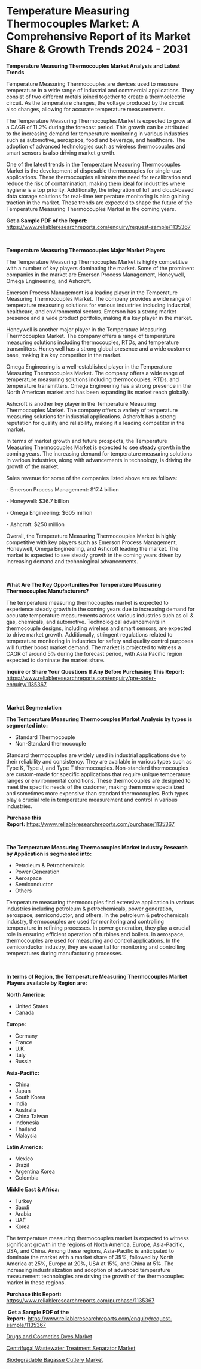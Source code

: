 <p><h1>Temperature Measuring Thermocouples Market: A Comprehensive Report of its Market Share & Growth Trends 2024 - 2031</h1></p><p><strong>Temperature Measuring Thermocouples Market Analysis and Latest Trends</strong></p>
<p><p>Temperature Measuring Thermocouples are devices used to measure temperature in a wide range of industrial and commercial applications. They consist of two different metals joined together to create a thermoelectric circuit. As the temperature changes, the voltage produced by the circuit also changes, allowing for accurate temperature measurements.</p><p>The Temperature Measuring Thermocouples Market is expected to grow at a CAGR of 11.2% during the forecast period. This growth can be attributed to the increasing demand for temperature monitoring in various industries such as automotive, aerospace, food and beverage, and healthcare. The adoption of advanced technologies such as wireless thermocouples and smart sensors is also driving market growth.</p><p>One of the latest trends in the Temperature Measuring Thermocouples Market is the development of disposable thermocouples for single-use applications. These thermocouples eliminate the need for recalibration and reduce the risk of contamination, making them ideal for industries where hygiene is a top priority. Additionally, the integration of IoT and cloud-based data storage solutions for real-time temperature monitoring is also gaining traction in the market. These trends are expected to shape the future of the Temperature Measuring Thermocouples Market in the coming years.</p></p>
<p><strong>Get a Sample PDF of the Report:&nbsp;</strong> <a href="https://www.reliableresearchreports.com/enquiry/request-sample/1135367">https://www.reliableresearchreports.com/enquiry/request-sample/1135367</a></p>
<p>&nbsp;</p>
<p><strong>Temperature Measuring Thermocouples Major Market Players</strong></p>
<p><p>The Temperature Measuring Thermocouples Market is highly competitive with a number of key players dominating the market. Some of the prominent companies in the market are Emerson Process Management, Honeywell, Omega Engineering, and Ashcroft.</p><p>Emerson Process Management is a leading player in the Temperature Measuring Thermocouples Market. The company provides a wide range of temperature measuring solutions for various industries including industrial, healthcare, and environmental sectors. Emerson has a strong market presence and a wide product portfolio, making it a key player in the market.</p><p>Honeywell is another major player in the Temperature Measuring Thermocouples Market. The company offers a range of temperature measuring solutions including thermocouples, RTDs, and temperature transmitters. Honeywell has a strong global presence and a wide customer base, making it a key competitor in the market.</p><p>Omega Engineering is a well-established player in the Temperature Measuring Thermocouples Market. The company offers a wide range of temperature measuring solutions including thermocouples, RTDs, and temperature transmitters. Omega Engineering has a strong presence in the North American market and has been expanding its market reach globally.</p><p>Ashcroft is another key player in the Temperature Measuring Thermocouples Market. The company offers a variety of temperature measuring solutions for industrial applications. Ashcroft has a strong reputation for quality and reliability, making it a leading competitor in the market.</p><p>In terms of market growth and future prospects, the Temperature Measuring Thermocouples Market is expected to see steady growth in the coming years. The increasing demand for temperature measuring solutions in various industries, along with advancements in technology, is driving the growth of the market.</p><p>Sales revenue for some of the companies listed above are as follows:</p><p>- Emerson Process Management: $17.4 billion</p><p>- Honeywell: $36.7 billion</p><p>- Omega Engineering: $605 million</p><p>- Ashcroft: $250 million</p><p>Overall, the Temperature Measuring Thermocouples Market is highly competitive with key players such as Emerson Process Management, Honeywell, Omega Engineering, and Ashcroft leading the market. The market is expected to see steady growth in the coming years driven by increasing demand and technological advancements.</p></p>
<p>&nbsp;</p>
<p><strong>What Are The Key Opportunities For Temperature Measuring Thermocouples Manufacturers?</strong></p>
<p><p>The temperature measuring thermocouples market is expected to experience steady growth in the coming years due to increasing demand for accurate temperature measurements across various industries such as oil & gas, chemicals, and automotive. Technological advancements in thermocouple designs, including wireless and smart sensors, are expected to drive market growth. Additionally, stringent regulations related to temperature monitoring in industries for safety and quality control purposes will further boost market demand. The market is projected to witness a CAGR of around 5% during the forecast period, with Asia Pacific region expected to dominate the market share.</p></p>
<p><strong>Inquire or Share Your Questions If Any Before Purchasing This Report:</strong> <a href="https://www.reliableresearchreports.com/enquiry/pre-order-enquiry/1135367">https://www.reliableresearchreports.com/enquiry/pre-order-enquiry/1135367</a></p>
<p>&nbsp;</p>
<p><strong>Market Segmentation</strong></p>
<p><strong>The Temperature Measuring Thermocouples Market Analysis by types is segmented into:</strong></p>
<p><ul><li>Standard Thermocouple</li><li>Non-Standard thermocouple</li></ul></p>
<p><p>Standard thermocouples are widely used in industrial applications due to their reliability and consistency. They are available in various types such as Type K, Type J, and Type T thermocouples. Non-standard thermocouples are custom-made for specific applications that require unique temperature ranges or environmental conditions. These thermocouples are designed to meet the specific needs of the customer, making them more specialized and sometimes more expensive than standard thermocouples. Both types play a crucial role in temperature measurement and control in various industries.</p></p>
<p><strong>Purchase this Report:&nbsp;</strong><a href="https://www.reliableresearchreports.com/purchase/1135367">https://www.reliableresearchreports.com/purchase/1135367</a></p>
<p>&nbsp;</p>
<p><strong>The Temperature Measuring Thermocouples Market Industry Research by Application is segmented into:</strong></p>
<p><ul><li>Petroleum & Petrochemicals</li><li>Power Generation</li><li>Aerospace</li><li>Semiconductor</li><li>Others</li></ul></p>
<p><p>Temperature measuring thermocouples find extensive application in various industries including petroleum & petrochemicals, power generation, aerospace, semiconductor, and others. In the petroleum & petrochemicals industry, thermocouples are used for monitoring and controlling temperature in refining processes. In power generation, they play a crucial role in ensuring efficient operation of turbines and boilers. In aerospace, thermocouples are used for measuring and control applications. In the semiconductor industry, they are essential for monitoring and controlling temperatures during manufacturing processes.</p></p>
<p>&nbsp;</p>
<p><strong>In terms of Region, the Temperature Measuring Thermocouples Market Players available by Region are:</strong></p>
<p>
    <p> <strong> North America: </strong>
        <ul>
            <li>United States</li>
            <li>Canada</li>
        </ul>
        </p> 
    <p> <strong> Europe: </strong>
        <ul>
            <li>Germany</li>
            <li>France</li>
            <li>U.K.</li>
            <li>Italy</li>
            <li>Russia</li>
        </ul>
        </p> 
    <p> <strong> Asia-Pacific: </strong>
        <ul>
            <li>China</li>
            <li>Japan</li>
            <li>South Korea</li>
            <li>India</li>
            <li>Australia</li>
            <li>China Taiwan</li>
            <li>Indonesia</li>
            <li>Thailand</li>
            <li>Malaysia</li>
        </ul>
        </p> 
    <p> <strong> Latin America: </strong>
        <ul>
            <li>Mexico</li>
            <li>Brazil</li>
            <li>Argentina Korea</li>
            <li>Colombia</li>
        </ul>
        </p> 
    <p> <strong> Middle East & Africa: </strong>
        <ul>
            <li>Turkey</li>
            <li>Saudi</li>
            <li>Arabia</li>
            <li>UAE</li>
            <li>Korea</li>
        </ul>
    </p>
    </p>
<p><p>The temperature measuring thermocouples market is expected to witness significant growth in the regions of North America, Europe, Asia-Pacific, USA, and China. Among these regions, Asia-Pacific is anticipated to dominate the market with a market share of 35%, followed by North America at 25%, Europe at 20%, USA at 15%, and China at 5%. The increasing industrialization and adoption of advanced temperature measurement technologies are driving the growth of the thermocouples market in these regions.</p></p>
<p><strong>Purchase this Report: </strong><a href="https://www.reliableresearchreports.com/purchase/1135367">https://www.reliableresearchreports.com/purchase/1135367</a></p>
<p>&nbsp;<strong>Get a Sample PDF of the Report:&nbsp;&nbsp;</strong><a href="https://www.reliableresearchreports.com/enquiry/request-sample/1135367">https://www.reliableresearchreports.com/enquiry/request-sample/1135367</a></p>
<p><strong></strong></p>
<p><p><a href="https://issuu.com/reportprime-2/docs/drugs-and-cosmetics-dyes-market-size-2030.pptx">Drugs and Cosmetics Dyes Market</a></p><p><a href="https://github.com/edytherolanlouisejk1miz0wig/Market-Research-Report-List-1/blob/main/centrifugal-wastewater-treatment-separator-market.md">Centrifugal Wastewater Treatment Separator Market</a></p><p><a href="https://issuu.com/reportprime-2/docs/biodegradable-bagasse-cutlery-market-size-2030.ppt">Biodegradable Bagasse Cutlery Market</a></p></p>